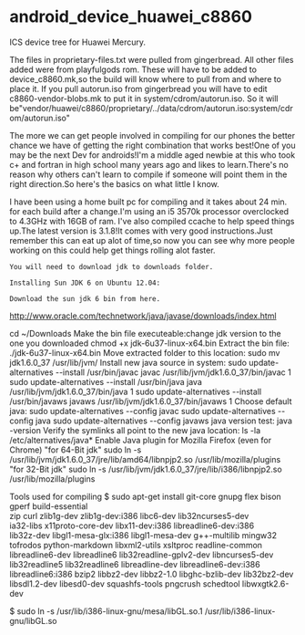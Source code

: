 android_device_huawei_c8860
===========================

ICS device tree for Huawei Mercury.

The files in proprietary-files.txt were pulled from gingerbread.
All other files added were from playfulgods rom.
These will have to be added to device_c8860.mk,so the build will know where to pull from and where to place it.
If you pull autorun.iso from gingerbread you will have to edit c8860-vendor-blobs.mk to put it in system/cdrom/autorun.iso. So it will be"vendor/huawei/c8860/proprietary/../data/cdrom/autorun.iso:system/cdrom/autorun.iso"

The more we can get people involved in compiling for our phones the better chance we have of getting the right combination that works best!One of you may be the next Dev for androids!I'm a middle aged newbie at this who took c+ and fortran in high school many years ago and likes to learn.There's no reason why others can't learn to compile if someone will point them in the right direction.So here's the basics on what little I know.

I have been using a home built pc for compiling and it takes about 24 min. for each build after a change.I'm using an i5 3570k processor overclocked to 4.3GHz with 16GB of ram.
I've also compiled ccache to help speed things up.The latest version is 3.1.8!It comes with very good instructions.Just remember this can eat up alot of time,so now you can see why more people working on this could help get things rolling alot faster.

    You will need to download jdk to downloads folder.

    Installing Sun JDK 6 on Ubuntu 12.04:

    Download the sun jdk 6 bin from here.
http://www.oracle.com/technetwork/java/javase/downloads/index.html

   cd ~/Downloads
Make the bin file executeable:change jdk version to the one you downloaded
   chmod +x jdk-6u37-linux-x64.bin
Extract the bin file:
   ./jdk-6u37-linux-x64.bin
Move extracted folder to this location:
   sudo mv jdk1.6.0_37 /usr/lib/jvm/
Install new java source in system:
   sudo update-alternatives --install /usr/bin/javac javac /usr/lib/jvm/jdk1.6.0_37/bin/javac 1
   sudo update-alternatives --install /usr/bin/java java /usr/lib/jvm/jdk1.6.0_37/bin/java 1
   sudo update-alternatives --install /usr/bin/javaws javaws /usr/lib/jvm/jdk1.6.0_37/bin/javaws 1
Choose default java:
   sudo update-alternatives --config javac
   sudo update-alternatives --config java
   sudo update-alternatives --config javaws
java version test:
   java -version
Verify the symlinks all point to the new java location:
   ls -la /etc/alternatives/java*
Enable Java plugin for Mozilla Firefox (even for Chrome)
"for 64-Bit jdk"
   sudo ln -s /usr/lib/jvm/jdk1.6.0_37/jre/lib/amd64/libnpjp2.so /usr/lib/mozilla/plugins
"for 32-Bit jdk"
   sudo ln -s /usr/lib/jvm/jdk1.6.0_37/jre/lib/i386/libnpjp2.so /usr/lib/mozilla/plugins

Tools used for compiling
$ sudo apt-get install git-core gnupg flex bison gperf build-essential \
  zip curl zlib1g-dev zlib1g-dev:i386 libc6-dev lib32ncurses5-dev \
  ia32-libs x11proto-core-dev libx11-dev:i386 libreadline6-dev:i386 \
  lib32z-dev libgl1-mesa-glx:i386 libgl1-mesa-dev g++-multilib mingw32 \
  tofrodos python-markdown libxml2-utils xsltproc readline-common \
  libreadline6-dev libreadline6 lib32readline-gplv2-dev libncurses5-dev \
  lib32readline5 lib32readline6 libreadline-dev libreadline6-dev:i386 \
  libreadline6:i386 bzip2 libbz2-dev libbz2-1.0 libghc-bzlib-dev lib32bz2-dev \
  libsdl1.2-dev libesd0-dev squashfs-tools pngcrush schedtool libwxgtk2.6-dev

$ sudo ln -s /usr/lib/i386-linux-gnu/mesa/libGL.so.1 /usr/lib/i386-linux-gnu/libGL.so


